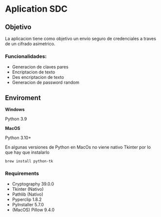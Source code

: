 # Aplication SDC

## Objetivo

La aplicacion tiene como objetivo un envio seguro de credenciales a traves de un cifrado asimetrico.

### Funcionalidades:

- Generacion de claves pares
- Encriptacion de texto
- Des encriptacion de texto
- Generacion de password random

## Enviroment

**Windows**

Python 3.9

**MacOS**

Python 3.10+

En algunas versiones de Python en MacOs no viene nativo Tkinter por lo que hay que instalarlo

`brew install python-tk`


### Requirements

- Cryptography 39.0.0
- Tkinter (Nativo)
- Pathlib (Nativo)
- Pyperclip 1.8.2
- PyInstaller 5.7.0
- (MacOS) Pillow 9.4.0


